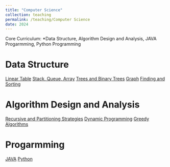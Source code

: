 ```yaml
---
title: "Computer Science"
collection: teaching
permalink: /teaching/Computer Science
date: 2024
---
```


Core Curriculum: *Data Structure, Algorithm Design and Analysis, JAVA Progarmming, Python Programming

Data Structure
======
[Linear Table](https://www.bilibili.com/video/BV1nk4y1c7Hp/)
[Stack, Queue, Array](https://www.bilibili.com/video/BV18H4y1U7T8/)
[Trees and Binary Trees](https://www.bilibili.com/video/BV1BM411R78b/)
[Graph](https://www.bilibili.com/video/BV1YQ4y1g7Wn/)
[Finding and Sorting](https://www.bilibili.com/video/BV1bN4y187n6/)

Algorithm Design and Analysis
======
[Recursive and Partitioning Strategies](https://www.bilibili.com/video/BV1hE421u7hs/)
[Dynamic Programming](https://www.bilibili.com/video/BV1vD421T7q9/)
[Greedy Algorithms](https://www.bilibili.com/video/BV1cz421h7SJ/)

Progarmming
======
[JAVA](https://www.bilibili.com/video/BV1AM4y1e7va/)
[Python](https://www.bilibili.com/video/BV1YW4y1X75V/)
